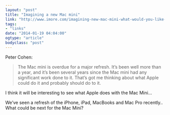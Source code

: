 ```yaml
---
layout: "post"
title: "Imagining a new Mac mini"
link: "http://www.imore.com/imagining-new-mac-mini-what-would-you-like-see"
tags: 
- "links"
date: "2014-01-19 04:04:00"
ogtype: "article"
bodyclass: "post"
---
```


Peter Cohen:

> The Mac mini is overdue for a major refresh. It’s been well more than a year, and it’s been several years since the Mac mini had any significant work done to it. That’s got me thinking about what Apple could do it and probably should do to it.

I think it will be interesting to see what Apple does with the Mac Mini…

We’ve seen a refresh of the iPhone, iPad, MacBooks and Mac Pro recently.. What could be next for the Mac Mini?